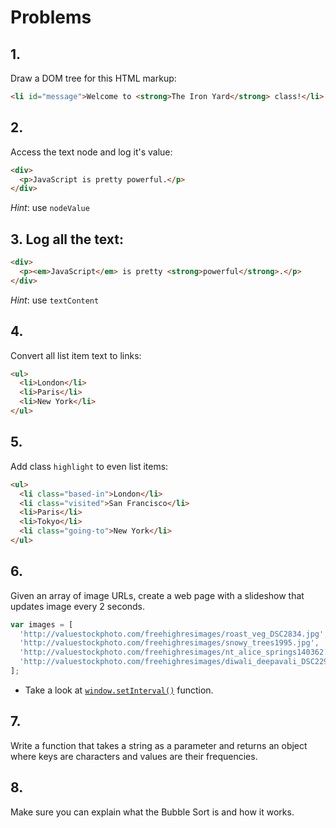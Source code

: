 # Problems

## 1.

Draw a DOM tree for this HTML markup:

```html
<li id="message">Welcome to <strong>The Iron Yard</strong> class!</li>
```

## 2.

Access the text node and log it's value:

```html
<div>
  <p>JavaScript is pretty powerful.</p>
</div>
```

_Hint_: use `nodeValue`

## 3. Log all the text:

```html
<div>
  <p><em>JavaScript</em> is pretty <strong>powerful</strong>.</p>
</div>
```

_Hint_: use `textContent`

## 4.

Convert all list item text to links:

```html
<ul>
  <li>London</li>
  <li>Paris</li>
  <li>New York</li>
</ul>
```

## 5.

Add class `highlight` to even list items:

```html
<ul>
  <li class="based-in">London</li>
  <li class="visited">San Francisco</li>
  <li>Paris</li>
  <li>Tokyo</li>
  <li class="going-to">New York</li>
</ul>
```

## 6.

Given an array of image URLs, create a web page with a slideshow that updates image every 2 seconds.

```js
var images = [
  'http://valuestockphoto.com/freehighresimages/roast_veg_DSC2834.jpg',
  'http://valuestockphoto.com/freehighresimages/snowy_trees1995.jpg',
  'http://valuestockphoto.com/freehighresimages/nt_alice_springs140362.jpg',
  'http://valuestockphoto.com/freehighresimages/diwali_deepavali_DSC2292.jpg'
];
```

+ Take a look at [`window.setInterval()`](https://developer.mozilla.org/en-US/docs/Web/API/WindowTimers/setInterval) function.

## 7.

Write a function that takes a string as a parameter and returns an object where keys are characters and values are their frequencies.

## 8.

Make sure you can explain what the Bubble Sort is and how it works.
